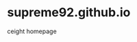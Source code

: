 # supreme92.github.io

<html>
    <head>
        <title>ceight</title>
    </head>
    <body>
        ceight homepage
    </body>
</html>
